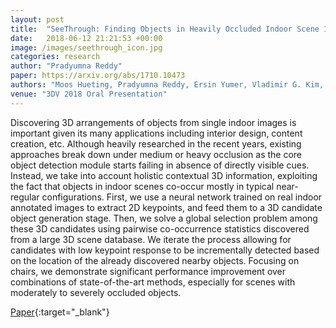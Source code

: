 ```yaml
---
layout: post
title:  "SeeThrough: Finding Objects in Heavily Occluded Indoor Scene Images"
date:   2018-06-12 21:21:53 +00:00
image: /images/seethrough_icon.jpg
categories: research
author: "Pradyumna Reddy"
paper: https://arxiv.org/abs/1710.10473
authors: "Moos Hueting, Pradyumna Reddy, Ersin Yumer, Vladimir G. Kim, Nathan Carr, Niloy J. Mitra1"
venue: "3DV 2018 Oral Presentation"
---
```

Discovering 3D arrangements of objects from single indoor images is important given its many applications including interior design, content creation, etc. Although heavily researched in the recent years, existing approaches break down under medium or heavy occlusion as the core object detection module starts failing in absence of directly visible cues. Instead, we take into account holistic contextual 3D information, exploiting the fact that objects in indoor scenes co-occur mostly in typical near-regular configurations. First, we use a neural network trained on real indoor annotated images to extract 2D keypoints, and feed them to a 3D candidate object generation stage. Then, we solve a global selection problem among these 3D candidates using pairwise co-occurrence statistics discovered from a large 3D scene database. We iterate the process allowing for candidates with low keypoint response to be incrementally detected based on the location of the already discovered nearby objects. Focusing on chairs, we demonstrate significant performance improvement over combinations of state-of-the-art methods, especially for scenes with moderately to severely occluded objects.

[Paper](https://arxiv.org/abs/1710.10473){:target="_blank"}
